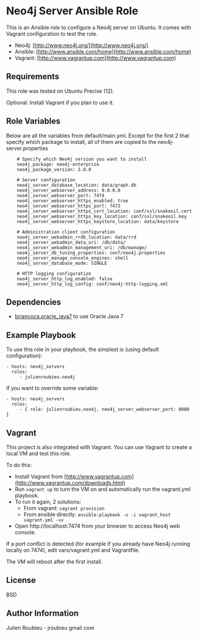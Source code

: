 Neo4j Server Ansible Role
========

This is an Ansible role to configure a Neo4j server on Ubuntu.
It comes with Vagrant configuration to test the role.

* Neo4j: [http://www.neo4j.org/](http://www.neo4j.org/)
* Ansible: [http://www.ansible.com/home](http://www.ansible.com/home)
* Vagrant: [http://www.vagrantup.com](http://www.vagrantup.com)


Requirements
------------

This role was tested on Ubuntu Precise (12).

Optional: Install Vagrant if you plan to use it.

Role Variables
--------------

Below are all the variables from default/main.yml.
Except for the first 2 that specify which package to install, all of them are copied to the neo4j-server.properties

		# Specify which Neo4j version you want to install
		neo4j_package: neo4j-enterprise
		neo4j_package_version: 2.0.0

		# Server configuration
		neo4j_server_database_location: data/graph.db
		neo4j_server_webserver_address: 0.0.0.0
		neo4j_server_webserver_port: 7474
		neo4j_server_webserver_https_enabled: true
		neo4j_server_webserver_https_port: 7473
		neo4j_server_webserver_https_cert_location: conf/ssl/snakeoil.cert
		neo4j_server_webserver_https_key_location: conf/ssl/snakeoil.key
		neo4j_server_webserver_https_keystore_location: data/keystore

		# Administration client configuration
		neo4j_server_webadmin_rrdb_location: data/rrd
		neo4j_server_webadmin_data_uri: /db/data/
		neo4j_server_webadmin_management_uri: /db/manage/
		neo4j_server_db_tuning_properties: conf/neo4j.properties
		neo4j_server_manage_console_engines: shell
		neo4j_server_database_mode: SINGLE

		# HTTP logging configuration
		neo4j_server_http_log_enabled: false
		neo4j_server_http_log_config: conf/neo4j-http-logging.xml

Dependencies
------------

* [briancoca.oracle_java7](https://galaxy.ansible.com/list#/roles/628) to use Oracle Java 7

Example Playbook
-------------------------

To use this role in your playbook, the simplest is (using default configuration):

    - hosts: neo4j_servers
      roles:
         - julienroubieu.neo4j

If you want to override some variable:

    - hosts: neo4j_servers
      roles:
         - { role: julienroubieu.neo4j, neo4j_server_webserver_port: 8080 }


Vagrant
------------

This project is also integrated with Vagrant. You can use Vagrant to create a local VM and test this role.

To do this:

* Install Vagrant from [http://www.vagrantup.com](http://www.vagrantup.com/downloads.html)
* Run `vagrant up` to turn the VM on and automatically run the vagrant.yml playbook.
* To run it again, 2 solutions:
  * From vagrant: `vagrant provision`
  * From ansible directly: `ansible-playbook -s -i vagrant_host vagrant.yml -vv`
* Open http://localhost:7474 from your browser to access Neo4j web console.

If a port conflict is detected (for example if you already have Neo4j running locally on 7474), edit vars/vagrant.yml and Vagrantfile.

The VM will reboot after the first install.

License
-------

BSD

Author Information
------------------

Julien Roubieu - jroubieu gmail com
